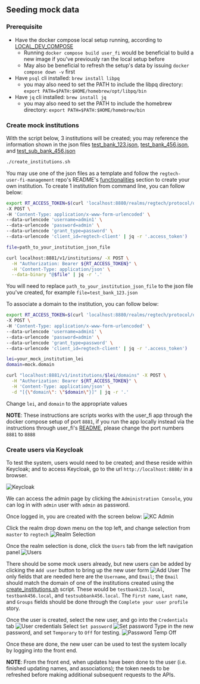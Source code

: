 ## Seeding mock data


### Prerequisite
* Have the docker compose local setup running, according to [LOCAL_DEV_COMPOSE](../../LOCAL_DEV_COMPOSE.md)
  * Running `docker compose build user_fi` would be beneficial to build a new image if you've previously ran the local setup before
  * May also be beneficial to refresh the setup's data by issuing `docker compose down -v` first
* Have `psql` cli installed: `brew install libpq`
  * you may also need to set the PATH to include the libpq directory: `export PATH=$PATH:$HOME/homebrew/opt/libpq/bin`
* Have `jq` cli installed: `brew install jq`
  * you may also need to set the PATH to include the homebrew directory: `export PATH=$PATH:$HOME/homebrew/bin`

### Create mock institutions
With the script below, 3 institutions will be created; you may reference the information shown in the json files [test_bank_123.json](test_bank_123.json), [test_bank_456.json](test_bank_456.json), and [test_sub_bank_456.json](test_sub_bank_456.json)
```bash
./create_institutions.sh
```
You may use one of the json files as a template and follow the `regtech-user-fi-management` repo's README's [functionalities](https://github.com/cfpb/regtech-user-fi-management/blob/main/README.md#functionalities) section to create your own institution. To create 1 institution from command line, you can follow below:

```bash
export RT_ACCESS_TOKEN=$(curl 'localhost:8880/realms/regtech/protocol/openid-connect/token' \
-X POST \
-H 'Content-Type: application/x-www-form-urlencoded' \
--data-urlencode 'username=admin1' \
--data-urlencode 'password=admin' \
--data-urlencode 'grant_type=password' \
--data-urlencode 'client_id=regtech-client' | jq -r '.access_token')

file=path_to_your_institution_json_file

curl localhost:8881/v1/institutions/ -X POST \
  -H "Authorization: Bearer ${RT_ACCESS_TOKEN}" \
  -H 'Content-Type: application/json' \
  --data-binary "@$file" | jq -r '.'
```
You will need to replace `path_to_your_institution_json_file` to the json file you've created, for example `file=test_bank_123.json`

To associate a domain to the institution, you can follow below:
```bash
export RT_ACCESS_TOKEN=$(curl 'localhost:8880/realms/regtech/protocol/openid-connect/token' \
-X POST \
-H 'Content-Type: application/x-www-form-urlencoded' \
--data-urlencode 'username=admin1' \
--data-urlencode 'password=admin' \
--data-urlencode 'grant_type=password' \
--data-urlencode 'client_id=regtech-client' | jq -r '.access_token')

lei=your_mock_institution_lei
domain=mock.domain

curl "localhost:8881/v1/institutions/$lei/domains" -X POST \
  -H "Authorization: Bearer ${RT_ACCESS_TOKEN}" \
  -H 'Content-Type: application/json' \
  -d "[{\"domain\": \"$domain\"}]" | jq -r '.'
```
Change `lei`, and `domain` to the appropriate values

__NOTE__: These instructions are scripts works with the user_fi app through the docker compose setup of port `8881`, if you run the app locally instead via the instructions through user_fi's [README](https://github.com/cfpb/regtech-user-fi-management/blob/main/README.md), please change the port numbers `8881` to `8888`

### Create users via Keycloak

To test the system, users would need to be created; and these reside within Keycloak; and to access Keycloak, go to the url `http://localhost:8880/` in a browser.

![Keycloak](readme_imgs/kc.png)

We can access the admin page by clicking the `Administration Console`, you can log in with `admin` user with `admin` as password.

Once logged in, you are created with the screen below:
![KC Admin](readme_imgs/kc_admin.png)

Click the realm drop down menu on the top left, and change selection from `master` to `regtech`
![Realm Selection](readme_imgs/kc_admin_realm.png)

Once the realm selection is done, click the `Users` tab from the left navigation panel
![Users](readme_imgs/kc_users.png)

There should be some mock users already, but new users can be added by clicking the `Add user` button to bring up the new user form
![Add User](readme_imgs/kc_add_user.png)
The only fields that are needed here are the `Username`, and `Email`; the `Email` should match the domain of one of the institutions created using the [create_institutions.sh](create_institutions.sh) script. These would be `testbank123.local`, `testbank456.local`, and `testsubbank456.local`. The `First name`, `Last name`, and `Groups` fields should be done through the `Complete your user profile` story.

Once the user is created, select the new user, and go into the `Credentials` tab
![User credentials](readme_imgs/kc_user_creds.png)
Select `Set password`
![Set password](readme_imgs/kc_set_pw.png)
Type in the new password, and set `Temporary` to `Off` for testing.
![Password Temp Off](readme_imgs/kc_pw_temp_off.png)

Once these are done, the new user can be used to test the system locally by logging into the front end.

**NOTE**: From the front end, when updates have been done to the user (i.e. finished updating names, and associations); the token needs to be refreshed before making additional subsequent requests to the APIs.